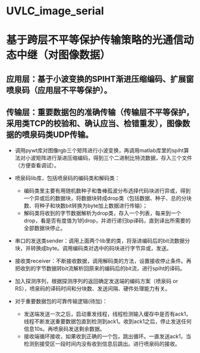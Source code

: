 # UVLC_image_serial
# 基于跨层不平等保护传输策略的光通信动态中继（对图像数据）
## 应用层：基于小波变换的SPIHT渐进压缩编码、扩展窗喷泉码（应用层不平等保护）。
## 传输层：重要数据包的准确传输（传输层不平等保护，采用类TCP的校验和、确认应当、检错重发），图像数据的喷泉码类UDP传输。

- 调用pywt库对图像rgb三个矩阵进行小波变换，再调用matlab库里的spiht算法对小波矩阵进行渐进压缩编码，得到三个二进制比特流数据，存入三个文件（方便查看调试）。
- 喷泉码lib库，包括喷泉码的编码类和解码类：
    - 编码类里主要有用随机数种子和鲁棒孤波分布选择代码块进行异或，得到一个异或后的数据块，将数据块转成drop类（包括数据、种子、总的分块数、将种子和块数bit转换为byte加上数据进行传输）；
    - 解码类将收到的字节数据解析为drop类，存入一个列表，每来到一个drop，看是否有度值为1的drop，并进行递归bp译码，直到译出所需要的全部数据块停止。
- 串口的发送类sender：调用上面两个lib里的类，将渐进编码后的bit流数据分块，并转换成byte。调用编码类对选中的码块进行字节异或，发送。
- 接收类receiver：不断接收数据，调用解码类的方法，设置接收停止条件。再把收到的字节数据转bit流解析回原来的编码后的bit流，进行spiht的译码。

- 加入探测序列，根据探测序列的返回确定发送端的编码方案（喷泉码 or RS），喷泉码的译码时间和分块数、发送间隔、硬件处理能力有关。
- 对于重要数据包的可靠传输逻辑(待加)：
  - 发送端发送一次之后，启动重发线程，线程检测输入缓存中是否有ack1，线程不断发送重要数据包直到检测到ack1。收到ack1之后，停止发送任何信息10s。再喷泉码发送剩余数据。
  - 接收端循环接收，如果收到正确的一个包，跳出循环。一直发送ack1，当检测到接受区一段时间内没有收到信息后跳出。进行喷泉码的接收。

